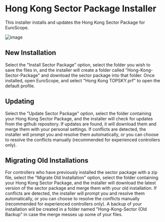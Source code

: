# Hong Kong Sector Package Installer
This installer installs and updates the Hong Kong Sector Package for EuroScope.

![image](https://github.com/vatsimhk/Hong-Kong-Sector-Installer/assets/55276992/7add6159-9c46-4b1a-a6fd-25d44481c71e)

## New Installation
Select the "Install Sector Package" option, select the folder you wish to save the files in, and the installer will create a folder called "Hong-Kong-Sector-Package" and download the sector package into that folder.
Once installed, open EuroScope, and select "Hong Kong TOPSKY.prf" to open the default profile.

## Updating
Select the "Update Sector Package" option, select the folder containing your Hong Kong Sector Package, and the installer will check for updates from the github repository. If updates are found, it will download them and merge them with your personal settings. If conflicts are detected, the installer will prompt you and resolve them automatically, or you can choose to resolve the conflicts manually (recommended for experienced controllers only). 

## Migrating Old Installations
For controllers who have previously installed the sector package with a zip file, select the "Migrate Old Installation" option, select the folder containing your Hong Kong Sector Package, and the installer will download the latest version of the sector package and merge them with your old installation. If conflicts are detected, the installer will prompt you and resolve them automatically, or you can choose to resolve the conflicts manually (recommended for experienced controllers only). A backup of your installation will be created in a folder named "Hong-Kong-Sector (Old Backup" in case the merge messes up some of your files.
